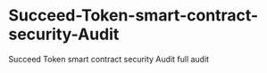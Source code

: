 # Succeed-Token-smart-contract-security-Audit
Succeed Token smart contract security Audit full audit

